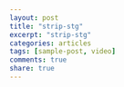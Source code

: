 ```yaml
---
layout: post
title: "strip-stg"
excerpt: "strip-stg"
categories: articles
tags: [sample-post, video]
comments: true
share: true
---
```

<br>
<div class="apester-strip" is-mobile-only="false" data-channel-tokens="610a3f7dabe1d5003c662f3b" item-shape="roundSquare" item-size="medium" strip-background="transparent" thumbnails-stroke-color="rgb(264, 46, 61)"  header-font-family="Lato"  header-provider="system"  header-font-size="18"  header-font-color="rgba(0,0,0,1)"  header-font-weight="400"  header-ltr="true"  top-border-width="0"  top-border-color="#000000ff"  bottom-border-width="0"  bottom-border-color="#000000ff"  data-fast-strip="true"></div>

<div class="apester-media" data-media-id="610a402fabae190024b7ade7" height="512"></div><script async src="https://static.dayagi.apester.dev/js/sdk/latest/apester-sdk.js"></script>
<br>

